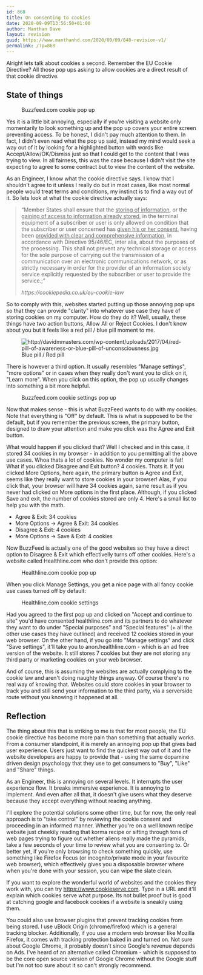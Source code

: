 ```yaml
---
id: 868
title: On consenting to cookies
date: 2020-09-09T13:56:50+01:00
author: Manthan Dave
layout: revision
guid: https://www.manthanhd.com/2020/09/09/848-revision-v1/
permalink: /?p=868
---
```

<!-- wp:paragraph {"dropCap":true} -->
<p class="has-drop-cap">Alright lets talk about cookies a second. Remember the EU Cookie Directive? All those pop ups asking to allow cookies are a direct result of that cookie directive.</p>
<!-- /wp:paragraph -->

<!-- wp:heading -->
<h2>State of things</h2>
<!-- /wp:heading -->

<!-- wp:image {"id":851,"sizeSlug":"large"} -->
<figure class="wp-block-image size-large"><img src="https://www.manthanhd.com/wp-content/uploads/2020/09/image-1.png" alt="" class="wp-image-851"/><figcaption>Buzzfeed.com cookie pop up</figcaption></figure>
<!-- /wp:image -->

<!-- wp:paragraph -->
<p>Yes it is a little bit annoying, especially if you're visiting a website only momentarily to look something up and the pop up covers your entire screen preventing access. To be honest, I didn't pay much attention to them. In fact, I didn't even read what the pop up said, instead my mind would seek a way out of it by looking for a highlighted button with words like Accept/Allow/OK/Dismiss just so that I could get to the content that I was trying to view. In all fairness, this was the case because I didn't visit the site expecting to agree to some contract but to view the content of the website. </p>
<!-- /wp:paragraph -->

<!-- wp:paragraph -->
<p>As an Engineer, I know what the cookie directive says. I know that I shouldn't agree to it unless I really do but in most cases, like most normal people would treat terms and conditions, my instinct is to find a way out of it. So lets look at what the cookie directive actually says:</p>
<!-- /wp:paragraph -->

<!-- wp:quote -->
<blockquote class="wp-block-quote"><p>“Member States shall ensure that the <span style="text-decoration: underline;">storing of information</span>, or the <span style="text-decoration: underline;">gaining of access to information already stored</span>, in the terminal equipment of a subscriber or user is only allowed on condition that the subscriber or user concerned has <span style="text-decoration: underline;">given his or her consent</span>, having been <span style="text-decoration: underline;">provided with clear and comprehensive information</span>, in accordance with Directive 95/46/EC, inter alia, about the purposes of the processing. This shall not prevent any technical storage or access for the sole purpose of carrying out the transmission of a communication over an electronic communications network, or as strictly necessary in order for the provider of an information society service explicitly requested by the subscriber or user to provide the service.;”</p><cite>https://cookiepedia.co.uk/eu-cookie-law</cite></blockquote>
<!-- /wp:quote -->

<!-- wp:paragraph -->
<p>So to comply with this, websites started putting up those annoying pop ups so that they can provide "clarity" into whatever use case they have of storing cookies on my computer. How do they do it? Well, usually, these things have two action buttons, Allow All or Reject Cookies. I don't know about you but it feels like a red pill / blue pill moment to me.</p>
<!-- /wp:paragraph -->

<!-- wp:image -->
<figure class="wp-block-image"><img src="http://davidmmasters.com/wp-content/uploads/2017/04/red-pill-of-awareness-or-blue-pill-of-unconsciousness.jpg" alt="http://davidmmasters.com/wp-content/uploads/2017/04/red-pill-of-awareness-or-blue-pill-of-unconsciousness.jpg"/><figcaption>Blue pill / Red pill</figcaption></figure>
<!-- /wp:image -->

<!-- wp:paragraph -->
<p>There is however a third option. It usually resembles "Manage settings", "more options" or in cases when they really don't want you to click on it, "Learn more". When you click on this option, the pop up usually changes into something a bit more helpful.</p>
<!-- /wp:paragraph -->

<!-- wp:image {"id":852,"sizeSlug":"large"} -->
<figure class="wp-block-image size-large"><img src="https://www.manthanhd.com/wp-content/uploads/2020/09/image-2.png" alt="" class="wp-image-852"/><figcaption>Buzzfeed.com cookie settings pop up</figcaption></figure>
<!-- /wp:image -->

<!-- wp:paragraph -->
<p>Now that makes sense - this is what BuzzFeed wants to do with my cookies. Note that everything is "Off" by default. This is what is supposed to be the default, but if you remember the previous screen, the primary button, designed to draw your attention and make you click was the Agree and Exit button. </p>
<!-- /wp:paragraph -->

<!-- wp:paragraph -->
<p>What would happen if you clicked that? Well I checked and in this case, it stored 34 cookies in my browser - in addition to you permitting all the above use cases. Whoa thats a lot of cookies. No wonder my computer is fat! What if you clicked Disagree and Exit button? 4 cookies. Thats it. If you clicked More Options, here again, the primary button is Agree and Exit, seems like they really want to store cookies in your browser! Alas, if you click that, your browser will have 34 cookies again, same result as if you never had clicked on More options in the first place. Although, if you clicked Save and exit, the number of cookies stored are only 4. Here's a small list to help you with the math.</p>
<!-- /wp:paragraph -->

<!-- wp:list -->
<ul><li>Agree &amp; Exit: 34 cookies</li><li>More Options -&gt; Agree &amp; Exit: 34 cookies</li><li>Disagree &amp; Exit: 4 cookies</li><li>More Options -&gt; Save &amp; Exit: 4 cookies</li></ul>
<!-- /wp:list -->

<!-- wp:paragraph -->
<p>Now BuzzFeed is actually one of the good websites so they have a direct option to Disagree &amp; Exit which effectivelly turns off other cookies. Here's a website called Healthline.com who don't provide this option:</p>
<!-- /wp:paragraph -->

<!-- wp:image {"id":853} -->
<figure class="wp-block-image"><img src="https://www.manthanhd.com/wp-content/uploads/2020/09/image-3.png" alt="" class="wp-image-853"/><figcaption>Healthline.com cookie pop up</figcaption></figure>
<!-- /wp:image -->

<!-- wp:paragraph -->
<p>When you click Manage Settings, you get a nice page with all fancy cookie use cases turned off by default:</p>
<!-- /wp:paragraph -->

<!-- wp:image {"id":854,"sizeSlug":"large"} -->
<figure class="wp-block-image size-large"><img src="https://www.manthanhd.com/wp-content/uploads/2020/09/image-4.png" alt="" class="wp-image-854"/><figcaption>Healthline.com cookie settings</figcaption></figure>
<!-- /wp:image -->

<!-- wp:paragraph -->
<p>Had you agreed to the first pop up and clicked on "Accept and continue to site" you'd have consented healthline.com and its partners to do whatever they want to do under "Special purposes" and "Special features" (+ all the other use cases they have outlined) and received 12 cookies stored in your web browser. On the other hand, if you go into "Manage settings" and click "Save settings", it'll take you to anon.healthline.com - which is an ad free version of the website. It still stores 7 cookies but they are not storing any third party or marketing cookies on your web browser.</p>
<!-- /wp:paragraph -->

<!-- wp:paragraph -->
<p>And of course, this is assuming the websites are actually complying to the cookie law and aren't doing naughty things anyway. Of course there's no real way of knowing that. Websites could store cookies in your browser to track you and still send your information to the third party, via a serverside route without you knowing it happened at all.</p>
<!-- /wp:paragraph -->

<!-- wp:heading -->
<h2>Reflection</h2>
<!-- /wp:heading -->

<!-- wp:paragraph -->
<p>The thing about this that is striking to me is that for most people, the EU cookie directive has become more pain than something that actually works. From a consumer standpoint, it is merely an annoying pop up that gives bad user experience. Users just want to find the quickest way out of it and the website developers are happy to provide that - using the same dopamine driven design psychology that they use to get consumers to "Buy", "Like" and "Share" things.</p>
<!-- /wp:paragraph -->

<!-- wp:paragraph -->
<p>As an Engineer, this is annoying on several levels. It interrupts the user experience flow. It breaks immersive experience. It is annoying to implement. And even after all that, it doesn't give users what they deserve because they accept everything without reading anything. </p>
<!-- /wp:paragraph -->

<!-- wp:paragraph -->
<p>I'll explore the potential solutions some other time, but for now, the only real approach is to "take control" by reviewing the cookie consent and proceeding in an informed manner. Whether you're on a well known recipe website just cheekily reading that korma recipe or sifting through tons of web pages trying to figure out whether aliens really made the pyramids, take a few seconds of your time to review what you are consenting to. Or better yet, if you're only browsing to check something quickly, use something like Firefox Focus (or incognito/private mode in your favourite web browser), which effectively gives you a disposable browser where when you're done with your session, you can wipe the slate clean.</p>
<!-- /wp:paragraph -->

<!-- wp:paragraph -->
<p>If you want to explore the wonderful world of websites and the cookies they work with, you can try <a rel="noreferrer noopener" href="https://www.cookieserve.com" target="_blank">https://www.cookieserve.com</a>. Type in a URL and it'll explain which cookies serve what purpose. Its not bullet proof but is good at catching google and facebook cookies if a website is sneakily using them.</p>
<!-- /wp:paragraph -->

<!-- wp:paragraph -->
<p>You could also use browser plugins that prevent tracking cookies from being stored. I use uBlock Origin (chrome/firefox) which is a general tracking blocker. Additionally, if you use a modern web browser like Mozilla Firefox, it comes with tracking protection baked in and turned on. Not sure about Google Chrome, it probably doesn't since Google's revenue depends on Ads. I've heard of an alternative called Chromium - which is supposed to be the core open source version of Google Chrome without the Google stuff but I'm not too sure about it so can't strongly recommend.</p>
<!-- /wp:paragraph -->